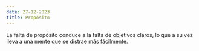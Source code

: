 ```yaml
---
date: 27-12-2023
title: Propósito
---
```

La falta de propósito conduce a la falta de objetivos claros, lo que a su vez lleva a una mente que se distrae más fácilmente.